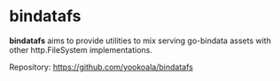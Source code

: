 # bindatafs

**bindatafs** aims to provide utilities to mix serving go-bindata assets with
other http.FileSystem implementations.

Repository: https://github.com/yookoala/bindatafs
